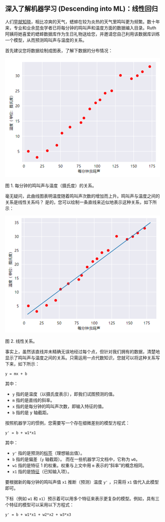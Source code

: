 ## 深入了解机器学习 (Descending into ML)：线性回归

人们[早就知晓][konwn]，相比凉爽的天气，蟋蟀在较为炎热的天气里鸣叫更为频繁。数十年来，专业和业余昆虫学者已将每分钟的鸣叫声和温度方面的数据编入目录。Ruth 阿姨将她喜爱的蟋蟀数据库作为生日礼物送给您，并邀请您自己利用该数据库训练一个模型，从而预测鸣叫声与温度的关系。

首先建议您将数据绘制成图表，了解下数据的分布情况：

![crickets][crickets1]

图 1. 每分钟的鸣叫声与温度（摄氏度）的关系。

毫无疑问，此曲线图表明温度随着鸣叫声次数的增加而上升。鸣叫声与温度之间的关系是线性关系吗？
是的，您可以绘制一条直线来近似地表示这种关系，如下所示：

![crickets][crickets2]

图 2. 线性关系。

事实上，虽然该直线并未精确无误地经过每个点，但针对我们拥有的数据，清楚地显示了鸣叫声与温度之间的关系。只需运用一点代数知识，您就可以将这种关系写下来，如下所示：

```
y = mx + b
```

其中：

- `y` 指的是温度（以摄氏度表示），即我们试图预测的值。
- `m` 指的是直线的斜率。
- `x` 指的是每分钟的鸣叫声次数，即输入特征的值。
- `b` 指的是 y 轴截距。

按照机器学习的惯例，您需要写一个存在细微差别的模型方程式：

```
y' = b + w1*x1
```

其中：

- `y'` 指的是预测的[标签][labels]（理想输出值）。
- `b` 指的是偏差（`y` 轴截距）。 而在一些机器学习文档中，它称为 `w0`。
- `w1` 指的是特征 1 的权重。权重与上文中用 `m` 表示的“斜率”的概念相同。
- `x1` 指的是[特征][features]（已知输入项）。

要根据新的每分钟的鸣叫声值 `x1` 推断（预测）温度 `y'` ，只需将 `x1` 值代入此模型即可。

下标（例如 `w1` 和 `x1`）预示着可以用多个特征来表示更复杂的模型。例如，具有三个特征的模型可以采用以下方程式：

```
y' = b + w1*x1 + w2*x2 + w3*x3
```

[konwn]: https://wikipedia.org/wiki/Dolbear's_law
[crickets1]: ../image/02-A-crickets-1.png
[crickets2]: ../image/02-A-crickets-2.png
[labels]: ../01-framing/A-ml-terminology.md#标签
[features]: ../01-framing/A-ml-terminology.md#特征